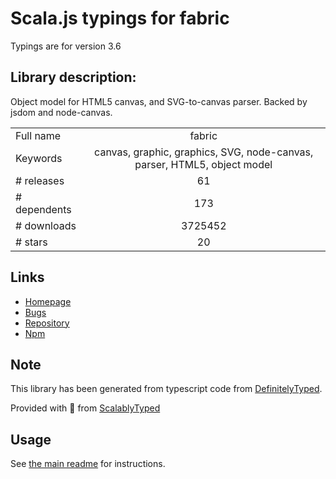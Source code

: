 
# Scala.js typings for fabric

Typings are for version 3.6

## Library description:
Object model for HTML5 canvas, and SVG-to-canvas parser. Backed by jsdom and node-canvas.

|                    |                 |
| ------------------ | :-------------: |
| Full name          | fabric |
| Keywords           | canvas, graphic, graphics, SVG, node-canvas, parser, HTML5, object model |
| # releases         | 61 |
| # dependents       | 173 |
| # downloads        | 3725452 |
| # stars            | 20 |

## Links
- [Homepage](http://fabricjs.com/)
- [Bugs](https://github.com/fabricjs/fabric.js/issues)
- [Repository](https://github.com/fabricjs/fabric.js)
- [Npm](https://www.npmjs.com/package/fabric)
    


## Note
This library has been generated from typescript code from [DefinitelyTyped](https://definitelytyped.org).

Provided with :purple_heart: from [ScalablyTyped](https://github.com/oyvindberg/ScalablyTyped)

## Usage
See [the main readme](../../readme.md) for instructions.


